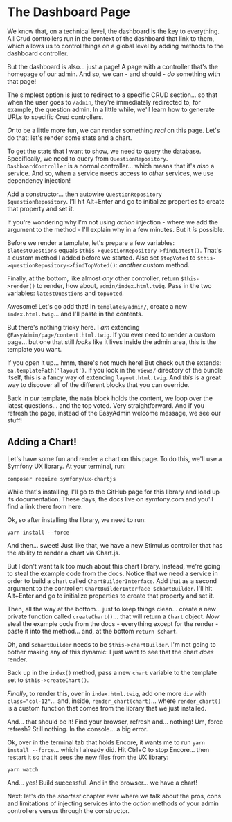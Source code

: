 # The Dashboard Page

We know that, on a technical level, the dashboard is the key to everything. All Crud
controllers run in the context of the dashboard that link to them, which allows us
to control things on a global level by adding methods to the dashboard controller.

But the dashboard is also... just a page! A page with a controller that's the
homepage of our admin. And so, we can - and should - *do* something with that page!

The simplest option is just to redirect to a specific CRUD section... so
that when the user goes to `/admin`, they're immediately redirected to, for example,
the question admin. In a little while, we'll learn how to generate URLs to specific
Crud controllers.

*Or* to be a little more fun, we can render something *real* on this page. Let's
do that: let's render some stats and a chart.

To get the stats that I want to show, we need to query the database.
Specifically, we need to query from `QuestionRepository`.
`DashboardController` is a normal controller... which means that it's *also* a
service. And so, when a service needs access to *other* services, we use
dependency injection!

Add a constructor... then autowire `QuestionRepository $questionRepository`.
I'll hit Alt+Enter and go to initialize properties to create that property and set
it.

If you're wondering why I'm not using *action* injection - where we add the argument
to the method - I'll explain why in a few minutes. But it *is* possible.

Before we render a template, let's prepare a few variables: `$latestQuestions`
equals `$this->questionRepository->findLatest()`. That's a custom method
I added before we started. Also set `$topVoted` to
`$this->questionRepository->findTopVoted()`: *another* custom method.

Finally, at the bottom, like almost *any* other controller, return
`$this->render()` to render, how about, `admin/index.html.twig`. Pass in the
two variables: `latestQuestions` and `topVoted`.

Awesome! Let's go add that! In `templates/admin/`, create a new `index.html.twig`...
and I'll paste in the contents.

But there's nothing tricky here. I *am* extending `@EasyAdmin/page/content.html.twig`.
If you ever need to render a custom page... but one that still *looks* like it
lives inside the admin area, this is the template you want.

If you open it up... hmm, there's not much here! But check out the extends:
`ea.templatePath('layout')`. If you look in the `views/` directory of the bundle
itself, this is a fancy way of extending `layout.html.twig`. And *this* is
a great way to discover all of the different blocks that you can override.

Back in *our* template, the `main` block holds the content, we loop over the
latest questions... and the top voted. Very straightforward. And if you
refresh the page, instead of the EasyAdmin welcome message, we see our stuff!

## Adding a Chart!

Let's have some fun and render a chart on this page. To do this, we'll use a
Symfony UX library. At your terminal, run:

```terminal
composer require symfony/ux-chartjs
```

While that's installing, I'll go to the GitHub page for this library and load up
its documentation. These days, the docs live on symfony.com and you'll find a link
there from here.

Ok, so after installing the library, we need to run:

```terminal
yarn install --force
```

And then... sweet! Just like that, we have a new Stimulus controller that has the
ability to render a chart via Chart.js.

But I don't want talk too much about this chart library. Instead, we're going to
steal the example code from the docs. Notice that we need a service in order to
build a chart called `ChartBuilderInterface`. Add that as a second argument to
the controller: `ChartBuilderInterface $chartBuilder`. I'll hit Alt+Enter and go
to initialize properties to create that property and set it.

Then, all the way at the bottom... just to keep things clean... create a new private
function called `createChart()`... that will return a `Chart` object. *Now* steal
the example code from the docs - everything except for the render - paste it into
the method... and, at the bottom `return $chart`.

Oh, and `$chartBuilder` needs to be `$this->chartBuilder`. I'm not going to bother
making any of this dynamic: I just want to see that the chart *does* render.

Back up in the `index()` method, pass a new `chart` variable to the template set
to `$this->createChart()`.

*Finally*, to render this, over in `index.html.twig`, add one more `div` with
`class="col-12"`... and, inside, `render_chart(chart)`... where `render_chart()`
is a custom function that comes from the library that we just installed.

And... that should be it! Find your browser, refresh and... nothing! Um, force
refresh? Still nothing. In the console... a big error.

Ok, over in the terminal tab that holds Encore, it wants me to run
`yarn install --force`... which I already did. Hit Ctrl+C to stop Encore...
then restart it so that it sees the new files from the UX library:

```terminal-silent
yarn watch
```

And... yes! Build successful. And in the browser... we have a chart!

Next: let's do the *shortest* chapter ever where we talk about the pros, cons
and limitations of injecting services into the *action* methods of your admin
controllers versus through the constructor.
